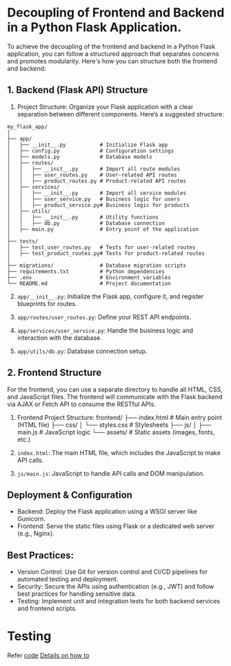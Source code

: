 # Decoupling of Frontend and Backend in a Python Flask Application.
To achieve the decoupling of the frontend and backend in a Python Flask application, you can follow a structured approach that separates concerns and promotes modularity. Here's how you can structure both the frontend and backend:

## 1. Backend (Flask API) Structure
1. Project Structure:
Organize your Flask application with a clear separation between different components. Here’s a suggested structure:
```
my_flask_app/
│
├── app/
│   ├── __init__.py           # Initialize Flask app
│   ├── config.py             # Configuration settings
│   ├── models.py             # Database models
│   ├── routes/
│   │   ├── __init__.py       # Import all route modules
│   │   ├── user_routes.py    # User-related API routes
│   │   ├── product_routes.py # Product-related API routes
│   ├── services/
│   │   ├── __init__.py       # Import all service modules
│   │   ├── user_service.py   # Business logic for users
│   │   ├── product_service.py# Business logic for products
│   ├── utils/
│   │   ├── __init__.py       # Utility functions
│   │   ├── db.py             # Database connection
│   ├── main.py               # Entry point of the application
│
├── tests/
│   ├── test_user_routes.py   # Tests for user-related routes
│   ├── test_product_routes.py# Tests for product-related routes
│
├── migrations/               # Database migration scripts
├── requirements.txt          # Python dependencies
├── .env                      # Environment variables
└── README.md                 # Project documentation
```
2. `app/__init__.py`:
Initialize the Flask app, configure it, and register blueprints for routes.

3. `app/routes/user_routes.py`:
Define your REST API endpoints.

4. `app/services/user_service.py`:
Handle the business logic and interaction with the database.

5. `app/utils/db.py`:
Database connection setup.

## 2. Frontend Structure
For the frontend, you can use a separate directory to handle all HTML, CSS, and JavaScript files. The frontend will communicate with the Flask backend via AJAX or Fetch API to consume the RESTful APIs.

1. Frontend Project Structure:
   frontend/
    ├── index.html                # Main entry point (HTML file)
    ├── css/
    │   └── styles.css            # Stylesheets
    ├── js/
    │   ├── main.js               # JavaScript logic
    └── assets/                   # Static assets (images, fonts, etc.)

2. `index.html`:
The main HTML file, which includes the JavaScript to make API calls.

3. `js/main.js`:
JavaScript to handle API calls and DOM manipulation.

## Deployment & Configuration
* Backend: Deploy the Flask application using a WSGI server like Gunicorn.
* Frontend: Serve the static files using Flask or a dedicated web server (e.g., Nginx).

## Best Practices:
* Version Control: Use Git for version control and CI/CD pipelines for automated testing and deployment.
* Security: Secure the APIs using authentication (e.g., JWT) and follow best practices for handling sensitive data.
* Testing: Implement unit and integration tests for both backend services and frontend scripts.

# Testing
Refer [code](/Python-Playground/Projects/Flask/WebApp/Decouple_App/__dev__.http)
[Details on how to](/Python-Playground/Projects/Flask/WebApp/MoneyControlApp/HTTP_Testing.md)